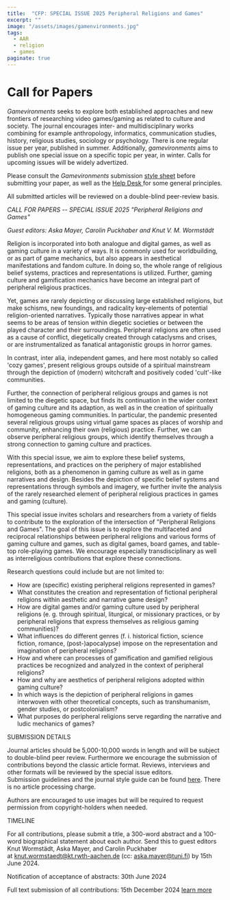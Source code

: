 ```yaml
---
title:  "CFP: SPECIAL ISSUE 2025 Peripheral Religions and Games"
excerpt: ""
image: "/assets/images/gamenvironments.jpg"
tags:
  - AAR 
  - religion 
  - games
paginate: true
---
```

Call for Papers
===============

*Gamevironments* seeks to explore both established approaches and new frontiers of researching video games/gaming as related to culture and society. The journal encourages inter- and multidisciplinary works combining for example anthropology, informatics, communication studies, history, religious studies, sociology or psychology. There is one regular issue per year, published in summer. Additionally, *gamevironments* aims to publish one special issue on a specific topic per year, in winter. Calls for upcoming issues will be widely advertized.

Please consult the *Gamevironments* submission [style sheet](https://journals.suub.uni-bremen.de/index.php/gamevironments/libraryFiles/downloadPublic/3) before submitting your paper, as well as the [Help Desk ](https://journals.suub.uni-bremen.de/index.php/gamevironments/about/submissions)for some general principles.

All submitted articles will be reviewed on a double-blind peer-review basis.

*CALL FOR PAPERS -- SPECIAL ISSUE 2025 "Peripheral Religions and Games"*

*Guest editors: Aska Mayer, Carolin Puckhaber and Knut V. M. Wormstädt*

Religion is incorporated into both analogue and digital games, as well as gaming culture in a variety of ways. It is commonly used for worldbuilding, or as part of game mechanics, but also appears in aesthetical manifestations and fandom culture. In doing so, the whole range of religious belief systems, practices and representations is utilized. Further, gaming culture and gamification mechanics have become an integral part of peripheral religious practices.

Yet, games are rarely depicting or discussing large established religions, but make schisms, new foundings, and radicality key-elements of potential religion-oriented narratives. Typically those narratives appear in what seems to be areas of tension within diegetic societies or between the played character and their surroundings. Peripheral religions are often used as a cause of conflict, diegetically created through cataclysms and crises, or are instrumentalized as fanatical antagonistic groups in horror games.

In contrast, inter alia, independent games, and here most notably so called 'cozy games', present religious groups outside of a spiritual mainstream through the depiction of (modern) witchcraft and positively coded 'cult'-like communities.

Further, the connection of peripheral religious groups and games is not limited to the diegetic space, but finds its continuation in the wider context of gaming culture and its adaption, as well as in the creation of spiritually homogeneous gaming communities. In particular, the pandemic presented several religious groups using virtual game spaces as places of worship and community, enhancing their own (religious) practice. Further, we can observe peripheral religious groups, which identify themselves through a strong connection to gaming culture and practices.

With this special issue, we aim to explore these belief systems, representations, and practices on the periphery of major established religions, both as a phenomenon in gaming culture as well as in game narratives and design. Besides the depiction of specific belief systems and representations through symbols and imagery, we further invite the analysis of the rarely researched element of peripheral religious practices in games and gaming (culture).

This special issue invites scholars and researchers from a variety of fields to contribute to the exploration of the intersection of "Peripheral Religions and Games". The goal of this issue is to explore the multifaceted and reciprocal relationships between peripheral religions and various forms of gaming culture and games, such as digital games, board games, and table-top role-playing games. We encourage especially transdisciplinary as well as interreligious contributions that explore these connections.

Research questions could include but are not limited to:

-   How are (specific) existing peripheral religions represented in games?
-   What constitutes the creation and representation of fictional peripheral religions within aesthetic and narrative game design?
-   How are digital games and/or gaming culture used by peripheral religions (e. g. through spiritual, liturgical, or missionary practices, or by peripheral religions that express themselves as religious gaming communities)?
-   What influences do different genres (f. i. historical fiction, science fiction, romance, (post-)apocalypse) impose on the representation and imagination of peripheral religions?
-   How and where can processes of gamification and gamified religious practices be recognized and analyzed in the context of peripheral religions?
-   How and why are aesthetics of peripheral religions adopted within gaming culture?
-   In which ways is the depiction of peripheral religions in games interwoven with other theoretical concepts, such as transhumanism, gender studies, or postcolonialism?
-   What purposes do peripheral religions serve regarding the narrative and ludic mechanics of games?

SUBMISSION DETAILS

Journal articles should be 5,000-10,000 words in length and will be subject to double-blind peer review. Furthermore we encourage the submission of contributions beyond the classic article format. Reviews, interviews and other formats will be reviewed by the special issue editors. Submission guidelines and the journal style guide can be found [here](https://journals.suub.uni-bremen.de/index.php/gamevironments/about/submissions). There is no article processing charge.

Authors are encouraged to use images but will be required to request permission from copyright-holders when needed.

TIMELINE

For all contributions, please submit a title, a 300-word abstract and a 100-word biographical statement about each author. Send this to guest editors Knut Wormstädt, Aska Mayer, and Carolin Puckhaber at <knut.wormstaedt@kt.rwth-aachen.de> (cc: <aska.mayer@tuni.fi>) by 15th June 2024.

Notification of acceptance of abstracts: 30th June 2024

Full text submission of all contributions: 15th December 2024
[learn more](https://journals.suub.uni-bremen.de/index.php/gamevironments/openquests)